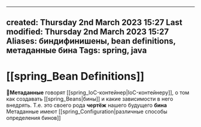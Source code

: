 
---
created: Thursday 2nd March 2023 15:27
Last modified: Thursday 2nd March 2023 15:27
Aliases: биндифинишены, bean definitions, метаданные бина
Tags: spring, java
---

# [[spring_Bean Definitions]]

📌**Метаданные** говорят [[spring_IoC-контейнер|IoC-контейнеру]], о том как создавать [[spring_Beans|бины]] и какие зависимости в него внедрять.
Т.е. это своего рода **чертёж** нашего будущего **бина**
Метаданные имеют [[spring_Configuration|различные способы определения бинов]]

